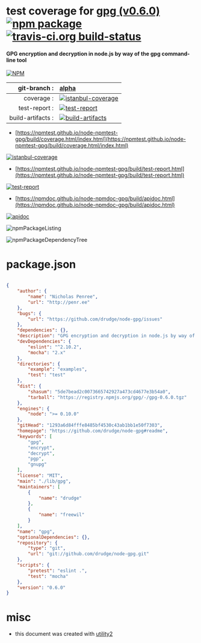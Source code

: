 # test coverage for  [gpg (v0.6.0)](https://github.com/drudge/node-gpg#readme)  [![npm package](https://img.shields.io/npm/v/npmtest-gpg.svg?style=flat-square)](https://www.npmjs.org/package/npmtest-gpg) [![travis-ci.org build-status](https://api.travis-ci.org/npmtest/node-npmtest-gpg.svg)](https://travis-ci.org/npmtest/node-npmtest-gpg)
#### GPG encryption and decryption in node.js by way of the gpg command-line tool

[![NPM](https://nodei.co/npm/gpg.png?downloads=true&downloadRank=true&stars=true)](https://www.npmjs.com/package/gpg)

| git-branch : | [alpha](https://github.com/npmtest/node-npmtest-gpg/tree/alpha)|
|--:|:--|
| coverage : | [![istanbul-coverage](https://npmtest.github.io/node-npmtest-gpg/build/coverage.badge.svg)](https://npmtest.github.io/node-npmtest-gpg/build/coverage.html/index.html)|
| test-report : | [![test-report](https://npmtest.github.io/node-npmtest-gpg/build/test-report.badge.svg)](https://npmtest.github.io/node-npmtest-gpg/build/test-report.html)|
| build-artifacts : | [![build-artifacts](https://npmtest.github.io/node-npmtest-gpg/glyphicons_144_folder_open.png)](https://github.com/npmtest/node-npmtest-gpg/tree/gh-pages/build)|

- [https://npmtest.github.io/node-npmtest-gpg/build/coverage.html/index.html](https://npmtest.github.io/node-npmtest-gpg/build/coverage.html/index.html)

[![istanbul-coverage](https://npmtest.github.io/node-npmtest-gpg/build/screenCapture.buildCi.browser.%252Ftmp%252Fbuild%252Fcoverage.lib.html.png)](https://npmtest.github.io/node-npmtest-gpg/build/coverage.html/index.html)

- [https://npmtest.github.io/node-npmtest-gpg/build/test-report.html](https://npmtest.github.io/node-npmtest-gpg/build/test-report.html)

[![test-report](https://npmtest.github.io/node-npmtest-gpg/build/screenCapture.buildCi.browser.%252Ftmp%252Fbuild%252Ftest-report.html.png)](https://npmtest.github.io/node-npmtest-gpg/build/test-report.html)

- [https://npmdoc.github.io/node-npmdoc-gpg/build/apidoc.html](https://npmdoc.github.io/node-npmdoc-gpg/build/apidoc.html)

[![apidoc](https://npmdoc.github.io/node-npmdoc-gpg/build/screenCapture.buildCi.browser.%252Ftmp%252Fbuild%252Fapidoc.html.png)](https://npmdoc.github.io/node-npmdoc-gpg/build/apidoc.html)

![npmPackageListing](https://npmtest.github.io/node-npmtest-gpg/build/screenCapture.npmPackageListing.svg)

![npmPackageDependencyTree](https://npmtest.github.io/node-npmtest-gpg/build/screenCapture.npmPackageDependencyTree.svg)



# package.json

```json

{
    "author": {
        "name": "Nicholas Penree",
        "url": "http://penr.ee"
    },
    "bugs": {
        "url": "https://github.com/drudge/node-gpg/issues"
    },
    "dependencies": {},
    "description": "GPG encryption and decryption in node.js by way of the gpg command-line tool",
    "devDependencies": {
        "eslint": "^2.10.2",
        "mocha": "2.x"
    },
    "directories": {
        "example": "examples",
        "test": "test"
    },
    "dist": {
        "shasum": "5de7bead2c0073665742927a473cd4677e3b54a0",
        "tarball": "https://registry.npmjs.org/gpg/-/gpg-0.6.0.tgz"
    },
    "engines": {
        "node": ">= 0.10.0"
    },
    "gitHead": "1293a6d84fffe8485bf4530c43ab1bb1e50f7303",
    "homepage": "https://github.com/drudge/node-gpg#readme",
    "keywords": [
        "gpg",
        "encrypt",
        "decrypt",
        "pgp",
        "gnupg"
    ],
    "license": "MIT",
    "main": "./lib/gpg",
    "maintainers": [
        {
            "name": "drudge"
        },
        {
            "name": "freewil"
        }
    ],
    "name": "gpg",
    "optionalDependencies": {},
    "repository": {
        "type": "git",
        "url": "git://github.com/drudge/node-gpg.git"
    },
    "scripts": {
        "pretest": "eslint .",
        "test": "mocha"
    },
    "version": "0.6.0"
}
```



# misc
- this document was created with [utility2](https://github.com/kaizhu256/node-utility2)
